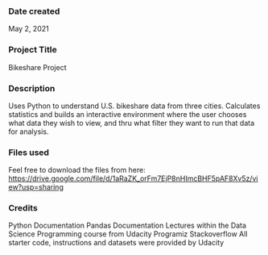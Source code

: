 ### Date created
May 2, 2021

### Project Title
Bikeshare Project

### Description
Uses Python to understand U.S. bikeshare data from three cities. Calculates statistics and builds an interactive environment
where the user chooses what data they wish to view, and thru what filter they want to run that data for analysis.

### Files used
Feel free to download the files from here: https://drive.google.com/file/d/1aRaZK_orFm7EjP8nHImcBHF5pAF8Xv5z/view?usp=sharing

### Credits
Python Documentation
Pandas Documentation
Lectures within the Data Science Programming course from Udacity
Programiz
Stackoverflow
All starter code, instructions and datasets were provided by Udacity
